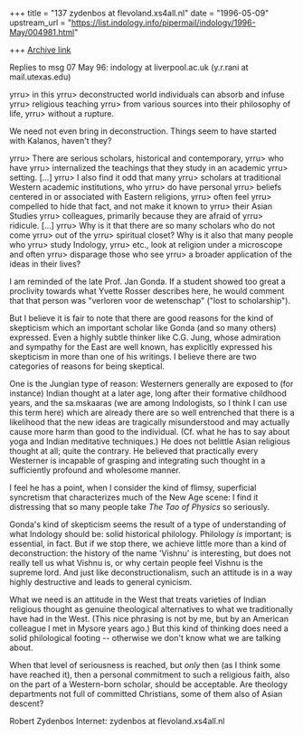 +++
title = "137 zydenbos at flevoland.xs4all.nl"
date = "1996-05-09"
upstream_url = "https://list.indology.info/pipermail/indology/1996-May/004981.html"

+++
[Archive link](https://list.indology.info/pipermail/indology/1996-May/004981.html)


Replies to msg 07 May 96: indology at liverpool.ac.uk (y.r.rani at mail.utexas.edu)

 yrru> in this
 yrru> deconstructed world individuals can absorb and infuse
 yrru> religious teaching
 yrru> from various sources into their philosophy of life,
 yrru> without a rupture.

We need not even bring in deconstruction. Things seem to have started with
Kalanos, haven't they?

 yrru> There are serious scholars, historical and contemporary,
 yrru> who have
 yrru> internalized the teachings that they study in an academic
 yrru> setting.  [...]
 yrru> I also find it odd that many
 yrru> scholars at traditional Western academic institutions, who
 yrru> do have personal
 yrru> beliefs centered in or associated with Eastern religions,
 yrru> often feel
 yrru> compelled to hide that fact, and not make it known to
 yrru> their Asian Studies
 yrru> colleagues, primarily  because they are afraid of
 yrru> ridicule.  [...]
 yrru> Why is it that there are so many scholars who do not come
 yrru> out of the
 yrru> spiritual closet?  Why is it also that many people who
 yrru> study Indology,
 yrru> etc., look at religion under a microscope and often
 yrru> disparage those who see
 yrru> a broader application of the ideas in their lives?

I am reminded of the late Prof. Jan Gonda. If a student showed too great a
proclivity towards what Yvette Rosser describes here, he would comment that
that person was "verloren voor de wetenschap" ("lost to scholarship").

But I believe it is fair to note that there are good reasons for the kind of
skepticism which an important scholar like Gonda (and so many others)
expressed. Even a highly subtle thinker like C.G. Jung, whose admiration and
sympathy for the East are well known, has explicitly expressed his skepticism
in more than one of his writings. I believe there are two categories of reasons
for being skeptical.

One is the Jungian type of reason: Westerners generally are exposed to (for
instance) Indian thought at a later age, long after their formative childhood
years, and the sa.mskaaras (we are among Indologists, so I think I can use this
term here) which are already there are so well entrenched that there is a
likelihood that the new ideas are tragically misunderstood and may actually
cause more harm than good to the individual. (Cf. what he has to say about yoga
and Indian meditative techniques.) He does not belittle Asian religious thought
at all; quite the contrary. He believed that practically every Westerner is
incapable of grasping and integrating such thought in a sufficiently profound
and wholesome manner.

I feel he has a point, when I consider the kind of flimsy, superficial
syncretism that characterizes much of the New Age scene: I find it distressing
that so many people take _The Tao of Physics_ so seriously.

Gonda's kind of skepticism seems the result of a type of understanding of what
Indology should be: solid historical philology. Philology _is_ important; is
essential, in fact. But if we stop there, we achieve little more than a kind of
deconstruction: the history of the name 'Vishnu' is interesting, but does not
really tell us what Vishnu is, or why certain people feel Vishnu is the supreme
lord. And just like deconstructionalism, such an attitude is in a way highly
destructive and leads to general cynicism.

What we need is an attitude in the West that treats varieties of Indian
religious thought as genuine theological alternatives to what we traditionally
have had in the West. (This nice phrasing is not by me, but by an American
colleague I met in Mysore years ago.) But this kind of thinking does need a
solid philological footing -- otherwise we don't know what we are talking
about.

When that level of seriousness is reached, but _only_ then (as I think some
have reached it), then a personal commitment to such a religious faith, also on
the part of a Western-born scholar, should be acceptable. Are theology
departments not full of committed Christians, some of them also of Asian
descent?

Robert Zydenbos
Internet: zydenbos at flevoland.xs4all.nl






